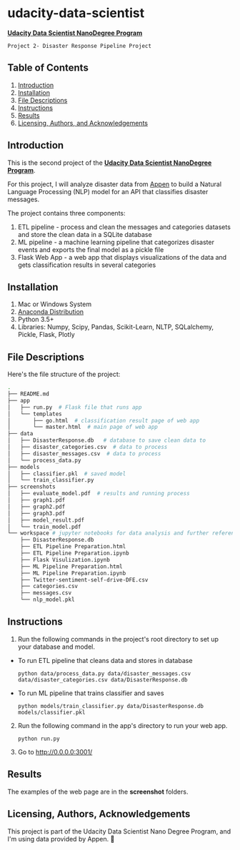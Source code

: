 # udacity-data-scientist
[**Udacity Data Scientist NanoDegree Program**](https://www.udacity.com/course/data-scientist-nanodegree--nd025)

`Project 2- Disaster Response Pipeline Project`
## Table of Contents

1. [Introduction](#introduction)
2. [Installation](#installation)
3. [File Descriptions](#files)
4. [Instructions](#instructions)
5. [Results](#results)
6. [Licensing, Authors, and Acknowledgements](#licensing)

## Introduction <a name="introduction"></a>
This is the second project of the [**Udacity Data Scientist NanoDegree Program**](https://www.udacity.com/course/data-scientist-nanodegree--nd025).

For this project, I will analyze disaster data from [Appen](https://www.figure-eight.com/) to build a Natural Language Processing (NLP) model for an API that classifies disaster messages. 

The project contains three components:
1. ETL pipeline - process and clean the messages and categories datasets and store the clean data in a SQLite database
2. ML pipeline - a machine learning pipeline that categorizes disaster events and exports the final model as a pickle file
3. Flask Web App - a web app that displays visualizations of the data and gets classification results in several categories


## Installation <a name="installation"></a>
1. Mac or Windows System
2. [Anaconda Distribution](https://docs.anaconda.com/free/anaconda/index.html)
3. Python 3.5+
4. Libraries:
Numpy, Scipy, Pandas, Scikit-Learn, NLTP, SQLalchemy, Pickle, Flask, Plotly

## File Descriptions <a name="files"></a>
Here's the file structure of the project:
```bash
.
├── README.md
├── app
│   ├── run.py  # Flask file that runs app
│   └── templates
│       ├── go.html  # classification result page of web app
│       └── master.html  # main page of web app
├── data
│   ├── DisasterResponse.db   # database to save clean data to
│   ├── disaster_categories.csv  # data to process 
│   ├── disaster_messages.csv  # data to process 
│   └── process_data.py
├── models
│   ├── classifier.pkl  # saved model 
│   └── train_classifier.py
├── screenshots
│   ├── evaluate_model.pdf  # results and running process
│   ├── graph1.pdf
│   ├── graph2.pdf
│   ├── graph3.pdf
│   ├── model_result.pdf
│   └── train_model.pdf
└── workspace # jupyter notebooks for data analysis and further references
    ├── DisasterResponse.db
    ├── ETL Pipeline Preparation.html
    ├── ETL Pipeline Preparation.ipynb
    ├── Flask Visulization.ipynb
    ├── ML Pipeline Preparation.html
    ├── ML Pipeline Preparation.ipynb
    ├── Twitter-sentiment-self-drive-DFE.csv
    ├── categories.csv
    ├── messages.csv
    └── nlp_model.pkl
```


## Instructions <a name='instructions'></a>
1. Run the following commands in the project's root directory to set up your database and model.

- To run ETL pipeline that cleans data and stores in database
  
    `python data/process_data.py data/disaster_messages.csv data/disaster_categories.csv data/DisasterResponse.db`
  
- To run ML pipeline that trains classifier and saves
  
    `python models/train_classifier.py data/DisasterResponse.db models/classifier.pkl`

2. Run the following command in the app's directory to run your web app.

    `python run.py`

4. Go to http://0.0.0.0:3001/


## Results<a name="results"></a>
The examples of the web page are in the **screenshot** folders. 

## Licensing, Authors, Acknowledgements<a name="licensing"></a>
This project is part of the Udacity Data Scientist Nano Degree Program, and I'm using data provided by Appen. :love_you_gesture:
